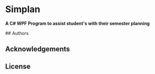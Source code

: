 # Simplan
<p>
    <b>A C# WPF Program to assist student's with their semester planning </b>
</p>
## Authors

## Acknowledgements

## License
